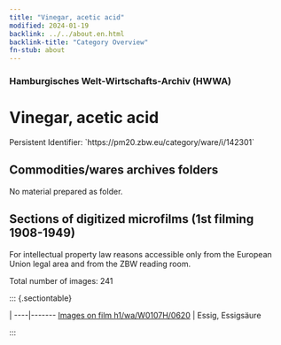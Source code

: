 ```yaml
---
title: "Vinegar, acetic acid"
modified: 2024-01-19
backlink: ../../about.en.html
backlink-title: "Category Overview"
fn-stub: about
---
```


### Hamburgisches Welt-Wirtschafts-Archiv (HWWA)

# Vinegar, acetic acid

<div class="hint">Persistent Identifier: `https://pm20.zbw.eu/category/ware/i/142301`</div>







## Commodities/wares archives folders





No material prepared as folder.



<a id="filmsections" />

## Sections of digitized microfilms (1st filming 1908-1949)

<p>For intellectual property law reasons accessible only from the European Union legal area and from the ZBW reading room.</p>



<p>Total number of images: 241</p>




::: {.sectiontable}

 | 
----|-------
<a class="btn" href="https://pm20.zbw.eu/film/h1/wa/W0107H/0620" rel="nofollow">Images on film h1/wa/W0107H/0620</a> | Essig, Essigsäure


:::
















